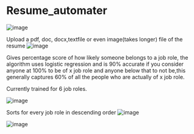 # Resume_automater

![image](https://user-images.githubusercontent.com/50010452/131085735-b0c83d43-9a70-48fa-9da8-edc3f19c42be.png)


Upload a pdf, doc, docx,textfile or even image(takes longer) file of the resume
![image](https://user-images.githubusercontent.com/50010452/131085640-8f102d83-fb93-40b7-b74a-28b13c62fb04.png)


Gives percentage score of how likely someone belongs to a job role, the algorithm uses logistic regression and is 
90% accurate if you consider anyone at 100% to be of x job role and anyone below that to not be,this generally captures 60%
of all the people who are actually of x job role.

Currently trained for 6 job roles.

![image](https://user-images.githubusercontent.com/50010452/132637399-b75a70e1-4b2d-482b-8bd8-81bccd7810e6.png)


Sorts for every job role in descending order
![image](https://user-images.githubusercontent.com/50010452/132639096-705a789e-624e-4538-8aa7-5c4069f408fd.png)

![image](https://user-images.githubusercontent.com/50010452/132639246-aca1e527-ce80-4997-bcc3-451c96695f65.png)





